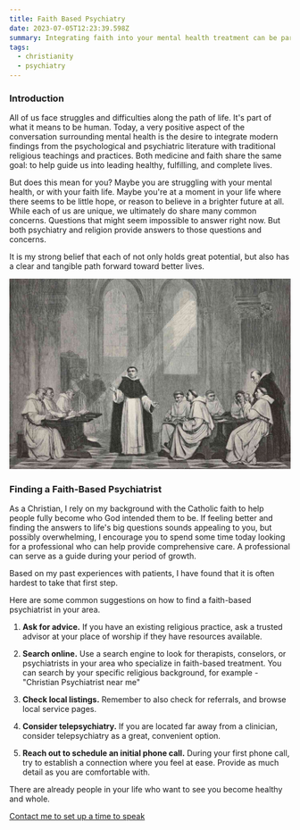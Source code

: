 ```yaml
---
title: Faith Based Psychiatry
date: 2023-07-05T12:23:39.598Z
summary: Integrating faith into your mental health treatment can be particularly effective.
tags:
  - christianity
  - psychiatry
---
```

### Introduction

All of us face struggles and difficulties along the path of life. It's part of what it means to be human. Today, a very positive aspect of the conversation surrounding mental health is the desire to integrate modern findings from the psychological and psychiatric literature with traditional religious teachings and practices. Both medicine and faith share the same goal: to help guide us into leading healthy, fulfilling, and complete lives.

But does this mean for you? Maybe you are struggling with your mental health, or with your faith life. Maybe you're at a moment in your life where there seems to be little hope, or reason to believe in a brighter future at all. While each of us are unique, we ultimately do share many common concerns. Questions that might seem impossible to answer right now. But both psychiatry and religion provide answers to those questions and concerns.

It is my strong belief that each of not only holds great potential, but also has a clear and tangible path forward toward better lives.



![](/src/assets/img/thomas-aquinas.jpg)

### Finding a Faith-Based Psychiatrist

As a Christian, I rely on my background with the Catholic faith to help people fully become who God intended them to be. If feeling better and finding the answers to life's big questions sounds appealing to you, but possibly overwhelming, I encourage you to spend some time today looking for a professional who can help provide comprehensive care. A professional can serve as a guide during your period of growth.

Based on my past experiences with patients, I have found that it is often hardest to take that first step. 

Here are some common suggestions on how to find a faith-based psychiatrist in your area.

1. **Ask for advice.** If you have an existing religious practice, ask a trusted advisor at your place of worship if they have resources available.

2. **Search online.** Use a search engine to look for therapists, conselors, or psychiatrists in your area who specialize in faith-based treatment. You can search by your specific religious background, for example - "Christian Psychiatrist near me"
   
4. **Check local listings.** Remember to also check for referrals, and browse local service pages.
   
5. **Consider telepsychiatry.** If you are located far away from a clinician, consider telepsychiatry as a great, convenient option.

6. **Reach out to schedule an initial phone call.** During your first phone call, try to establish a connection where you feel at ease. Provide as much detail as you are comfortable with.


There are already people in your life who want to see you become healthy and whole.

[Contact me to set up a time to speak](/contact/)
